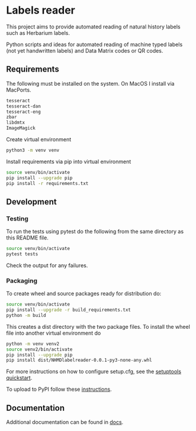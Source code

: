 # Labels reader
This project aims to provide automated reading of natural history labels such as Herbarium labels.

Python scripts and ideas for automated reading of machine typed labels (not yet handwritten labels) and Data Matrix codes or QR codes.

## Requirements
The following must be installed on the system. On MacOS I install via MacPorts.
```sh
tesseract
tesseract-dan
tesseract-eng
zbar
libdmtx
ImageMagick
```

Create virtual environment
```sh
python3 -m venv venv
```

Install requirements via pip into virtual environment
```sh
source venv/bin/activate
pip install --upgrade pip
pip install -r requirements.txt
```

## Development

### Testing
To run the tests using pytest do the following from the same directory as this README file.
```sh
source venv/bin/activate
pytest tests
```
Check the output for any failures.

### Packaging
To create wheel and source packages ready for distribution do:
```sh
source venv/bin/activate
pip install --upgrade -r build_requirements.txt
python -m build
```
This creates a dist directory with the two package files. To install the wheel file into another virtual environment do
```sh
python -m venv venv2
source venv2/bin/activate
pip install --upgrade pip
pip install dist/NHMDlabelreader-0.0.1-py3-none-any.whl
```

For more instructions on how to configure setup.cfg, see the [setuptools quickstart](https://setuptools.pypa.io/en/latest/userguide/quickstart.html#).

To upload to PyPI follow these [instructions](https://packaging.python.org/en/latest/tutorials/packaging-projects/).


## Documentation
Additional documentation can be found in [docs](https://github.com/NHMDenmark/NHMDlabelreader/tree/main/docs).
